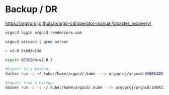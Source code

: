 # Backup / DR

https://argoproj.github.io/argo-cd/operator-manual/disaster_recovery/

```bash
argocd login argocd.rendercore.com

argocd version | grep server

> v2.0.3+8d2b13d

export VERSION=v2.0.3

#Export to a backup:
docker run -v ~/.kube:/home/argocd/.kube --rm argoproj/argocd:$VERSION argocd-util export > backup.yaml

#Import from a backup:
docker run -i -v ~/.kube:/home/argocd/.kube --rm argoproj/argocd:$VERSION argocd-util import - < backup.yaml
```
